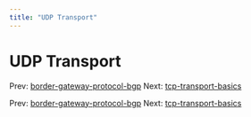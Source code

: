 ```yaml
---
title: "UDP Transport"
---
```


# UDP Transport

Prev: [border-gateway-protocol-bgp](border-gateway-protocol-bgp.md)
Next: [tcp-transport-basics](tcp-transport-basics.md)

Prev: [border-gateway-protocol-bgp](border-gateway-protocol-bgp.md)
Next: [tcp-transport-basics](tcp-transport-basics.md)
